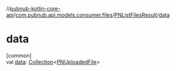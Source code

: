 //[pubnub-kotlin-core-api](../../../index.md)/[com.pubnub.api.models.consumer.files](../index.md)/[PNListFilesResult](index.md)/[data](data.md)

# data

[common]\
val [data](data.md): [Collection](https://kotlinlang.org/api/core/kotlin-stdlib/kotlin.collections/-collection/index.html)&lt;[PNUploadedFile](../-p-n-uploaded-file/index.md)&gt;
